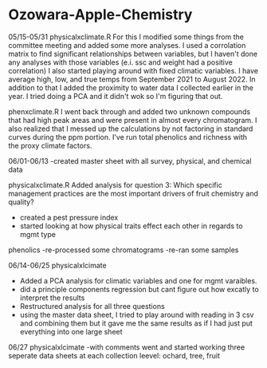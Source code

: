 # Ozowara-Apple-Chemistry 

05/15-05/31
physicalxclimate.R
For this I modified some things from the committee meeting and added some more analyses. 
I used a corrolation matrix to find significant relationships between variables, 
but I haven't done any analyses with those variables (e.i. ssc and weight had a positive correlation)
I also started playing around with fixed climatic variables. I have average high, low, and true temps 
from September 2021 to August 2022. In addition to that I added the proximity to water data I collected 
earlier in the year. I tried doing a PCA and it didn't wok so I'm figuring that out. 


phenxclimate.R 
I went back through and added two unknown compounds that had high peak areas and
were present in almost every chromatogram. I also realized that I messed up the 
calculations by not factoring in standard curves during the ppm portion. I've run total 
phenolics and richness with the proxy climate factors. 



06/01-06/13
-created master sheet with all survey, physical, and chemical data 


physicalxclimate.R
Added analysis for question 3: Which specific management practices are the most important drivers of fruit chemistry and quality?
- created a pest pressure index
- started looking at how physical traits effect each other in regards to mgmt type 


phenolics
-re-processed some chromatograms
-re-ran some samples

06/14-06/25
physicalxlcimate 
- Added a PCA  analysis for climatic variables and one for mgmt varaibles. 
- did a principle components regression but cant figure out how excatly to interpret the   results 
- Restructured analysis for all three questions
- using the master data sheet, I tried to play around with reading in 3 csv and 
combining them but it gave me the same results as if I had just put everything into
one large sheet 


06/27
physicalxlcimate
-with comments went and started working three seperate data sheets at each collection leevel:
ochard, tree, fruit

